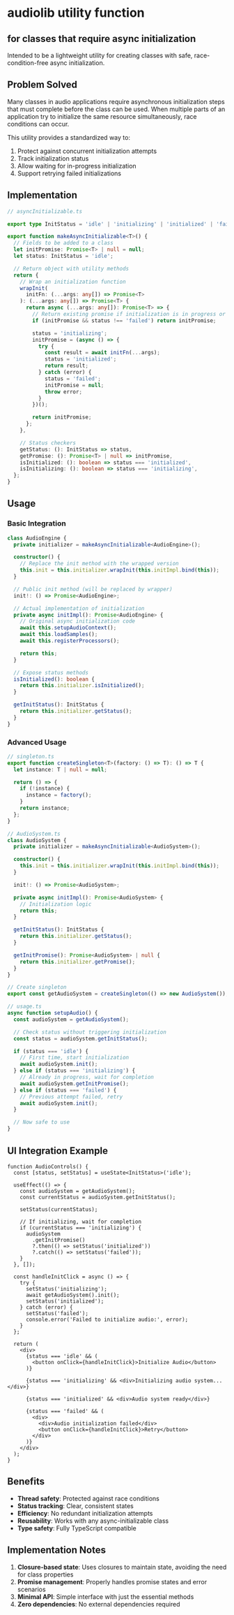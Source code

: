 # audiolib utility function

## for classes that require async initialization

Intended to be a lightweight utility for creating classes with safe, race-condition-free async initialization.

## Problem Solved

Many classes in audio applications require asynchronous initialization steps that must complete before the class can be used. When multiple parts of an application try to initialize the same resource simultaneously, race conditions can occur.

This utility provides a standardized way to:

1. Protect against concurrent initialization attempts
2. Track initialization status
3. Allow waiting for in-progress initialization
4. Support retrying failed initializations

## Implementation

```typescript
// asyncInitializable.ts

export type InitStatus = 'idle' | 'initializing' | 'initialized' | 'failed';

export function makeAsyncInitializable<T>() {
  // Fields to be added to a class
  let initPromise: Promise<T> | null = null;
  let status: InitStatus = 'idle';

  // Return object with utility methods
  return {
    // Wrap an initialization function
    wrapInit(
      initFn: (...args: any[]) => Promise<T>
    ): (...args: any[]) => Promise<T> {
      return async (...args: any[]): Promise<T> => {
        // Return existing promise if initialization is in progress or complete
        if (initPromise && status !== 'failed') return initPromise;

        status = 'initializing';
        initPromise = (async () => {
          try {
            const result = await initFn(...args);
            status = 'initialized';
            return result;
          } catch (error) {
            status = 'failed';
            initPromise = null;
            throw error;
          }
        })();

        return initPromise;
      };
    },

    // Status checkers
    getStatus: (): InitStatus => status,
    getPromise: (): Promise<T> | null => initPromise,
    isInitialized: (): boolean => status === 'initialized',
    isInitializing: (): boolean => status === 'initializing',
  };
}
```

## Usage

### Basic Integration

```typescript
class AudioEngine {
  private initializer = makeAsyncInitializable<AudioEngine>();

  constructor() {
    // Replace the init method with the wrapped version
    this.init = this.initializer.wrapInit(this.initImpl.bind(this));
  }

  // Public init method (will be replaced by wrapper)
  init!: () => Promise<AudioEngine>;

  // Actual implementation of initialization
  private async initImpl(): Promise<AudioEngine> {
    // Original async initialization code
    await this.setupAudioContext();
    await this.loadSamples();
    await this.registerProcessors();

    return this;
  }

  // Expose status methods
  isInitialized(): boolean {
    return this.initializer.isInitialized();
  }

  getInitStatus(): InitStatus {
    return this.initializer.getStatus();
  }
}
```

### Advanced Usage

```typescript
// singleton.ts
export function createSingleton<T>(factory: () => T): () => T {
  let instance: T | null = null;

  return () => {
    if (!instance) {
      instance = factory();
    }
    return instance;
  };
}

// AudioSystem.ts
class AudioSystem {
  private initializer = makeAsyncInitializable<AudioSystem>();

  constructor() {
    this.init = this.initializer.wrapInit(this.initImpl.bind(this));
  }

  init!: () => Promise<AudioSystem>;

  private async initImpl(): Promise<AudioSystem> {
    // Initialization logic
    return this;
  }

  getInitStatus(): InitStatus {
    return this.initializer.getStatus();
  }

  getInitPromise(): Promise<AudioSystem> | null {
    return this.initializer.getPromise();
  }
}

// Create singleton
export const getAudioSystem = createSingleton(() => new AudioSystem());

// usage.ts
async function setupAudio() {
  const audioSystem = getAudioSystem();

  // Check status without triggering initialization
  const status = audioSystem.getInitStatus();

  if (status === 'idle') {
    // First time, start initialization
    await audioSystem.init();
  } else if (status === 'initializing') {
    // Already in progress, wait for completion
    await audioSystem.getInitPromise();
  } else if (status === 'failed') {
    // Previous attempt failed, retry
    await audioSystem.init();
  }

  // Now safe to use
}
```

## UI Integration Example

```tsx
function AudioControls() {
  const [status, setStatus] = useState<InitStatus>('idle');

  useEffect(() => {
    const audioSystem = getAudioSystem();
    const currentStatus = audioSystem.getInitStatus();

    setStatus(currentStatus);

    // If initializing, wait for completion
    if (currentStatus === 'initializing') {
      audioSystem
        .getInitPromise()
        ?.then(() => setStatus('initialized'))
        ?.catch(() => setStatus('failed'));
    }
  }, []);

  const handleInitClick = async () => {
    try {
      setStatus('initializing');
      await getAudioSystem().init();
      setStatus('initialized');
    } catch (error) {
      setStatus('failed');
      console.error('Failed to initialize audio:', error);
    }
  };

  return (
    <div>
      {status === 'idle' && (
        <button onClick={handleInitClick}>Initialize Audio</button>
      )}

      {status === 'initializing' && <div>Initializing audio system...</div>}

      {status === 'initialized' && <div>Audio system ready</div>}

      {status === 'failed' && (
        <div>
          <div>Audio initialization failed</div>
          <button onClick={handleInitClick}>Retry</button>
        </div>
      )}
    </div>
  );
}
```

## Benefits

- **Thread safety**: Protected against race conditions
- **Status tracking**: Clear, consistent states
- **Efficiency**: No redundant initialization attempts
- **Reusability**: Works with any async-initializable class
- **Type safety**: Fully TypeScript compatible

## Implementation Notes

1. **Closure-based state**: Uses closures to maintain state, avoiding the need for class properties
2. **Promise management**: Properly handles promise states and error scenarios
3. **Minimal API**: Simple interface with just the essential methods
4. **Zero dependencies**: No external dependencies required
